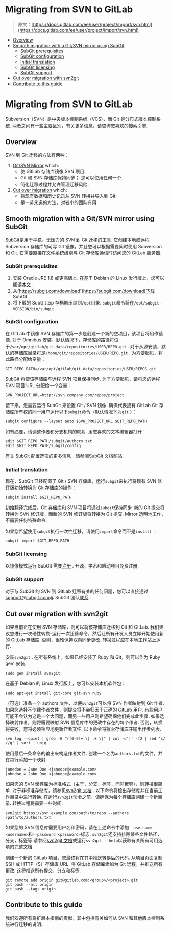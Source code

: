 # Migrating from SVN to GitLab

> 原文：[https://docs.gitlab.com/ee/user/project/import/svn.html](https://docs.gitlab.com/ee/user/project/import/svn.html)

*   [Overview](#overview)
*   [Smooth migration with a Git/SVN mirror using SubGit](#smooth-migration-with-a-gitsvn-mirror-using-subgit)
    *   [SubGit prerequisites](#subgit-prerequisites)
    *   [SubGit configuration](#subgit-configuration)
    *   [Initial translation](#initial-translation)
    *   [SubGit licensing](#subgit-licensing)
    *   [SubGit support](#subgit-support)
*   [Cut over migration with svn2git](#cut-over-migration-with-svn2git)
*   [Contribute to this guide](#contribute-to-this-guide)

# Migrating from SVN to GitLab[](#migrating-from-svn-to-gitlab "Permalink")

Subversion（SVN）是中央版本控制系统（VCS），而 Git 是分布式版本控制系统. 两者之间有一些主要区别，有关更多信息，请咨询您喜欢的搜索引擎.

## Overview[](#overview "Permalink")

SVN 到 Git 迁移的方法有两种：

1.  [Git/SVN Mirror](#smooth-migration-with-a-gitsvn-mirror-using-subgit) which:
    *   使 GitLab 存储库镜像 SVN 项目.
    *   Git 和 SVN 存储库保持同步； 您可以使用任何一个.
    *   简化迁移过程并允许管理迁移风险.
2.  [Cut over migration](#cut-over-migration-with-svn2git) which:
    *   将现有数据和历史记录从 SVN 转换并导入到 Git.
    *   是一劳永逸的方法，对较小的团队有用.

## Smooth migration with a Git/SVN mirror using SubGit[](#smooth-migration-with-a-gitsvn-mirror-using-subgit "Permalink")

[SubGit](https://subgit.com)是用于平稳，无压力的 SVN 到 Git 迁移的工具. 它创建本地或远程 Subversion 存储库的可写 Git 镜像，并且您可以根据需要同时使用 Subversion 和 Git. 它需要直接在文件系统级别与 Git 存储库通信时访问您的 GitLab 服务器.

### SubGit prerequisites[](#subgit-prerequisites "Permalink")

1.  安装 Oracle JRE 1.8 或更高版本. 在基于 Debian 的 Linux 发行版上，您可以阅读[本文](http://www.webupd8.org/2012/09/install-oracle-java-8-in-ubuntu-via-ppa.html) .
2.  从[https://subgit.com/download](https://subgit.com/download)下载 SubGit.
3.  将下载的 SubGit zip 存档解压缩到`/opt`目录. `subgit`命令将在`/opt/subgit-VERSION/bin/subgit` .

### SubGit configuration[](#subgit-configuration "Permalink")

在 GitLab 中镜像 SVN 存储库的第一步是创建一个新的空项目，该项目将用作镜像. 对于 Omnibus 安装，默认情况下，存储库的路径将位于`/var/opt/gitlab/git-data/repositories/USER/REPO.git` . 对于从源安装，默认的存储库目录将是`/home/git/repositories/USER/REPO.git` . 为方便起见，将此路径分配给变量：

```
GIT_REPO_PATH=/var/opt/gitlab/git-data/repositories/USER/REPOS.git 
```

SubGit 将使该存储库与远程 SVN 项目保持同步. 为了方便起见，请将您的远程 SVN 项目 URL 分配给一个变量：

```
SVN_PROJECT_URL=http://svn.company.com/repos/project 
```

接下来，您需要运行 SubGit 来设置 Git / SVN 镜像. 确保代表拥有 GitLab Git 存储库所有权的同一用户运行以下`subgit`命令（默认情况下为`git` ）：

```
subgit configure --layout auto $SVN_PROJECT_URL $GIT_REPO_PATH 
```

如有必要，请调整作者和分支机构的映射. 用您喜欢的文本编辑器打开：

```
edit $GIT_REPO_PATH/subgit/authors.txt
edit $GIT_REPO_PATH/subgit/config 
```

有关 SubGit 配置选项的更多信息，请参阅[SubGit 文档](https://subgit.com/documentation/)网站.

### Initial translation[](#initial-translation "Permalink")

现在，SubGit 已经配置了 Git / SVN 存储库，运行`subgit`来执行将现有 SVN 修订版初始转换为 Git 存储库的操作：

```
subgit install $GIT_REPO_PATH 
```

初始翻译完成后，Git 存储库和 SVN 项目将通过`subgit`保持同步-新的 Git 提交将转换为 SVN 修订版，而新的 SVN 修订版将转换为 Git 提交. Mirror 透明地工作，不需要任何特殊命令.

如果您希望使用`subgit`执行一次性迁移，请使用`import`命令而不是`install` ：

```
subgit import $GIT_REPO_PATH 
```

### SubGit licensing[](#subgit-licensing "Permalink")

以镜像模式运行 SubGit 需要[注册](https://subgit.com/pricing) . 开源，学术和启动项目免费注册.

### SubGit support[](#subgit-support "Permalink")

对于与 SubGit 的 SVN 到 GitLab 迁移有关的任何问题，您可以直接通过[support@subgit.com](mailto:support@subgit.com)与 SubGit 团队[联系](mailto:support@subgit.com) .

## Cut over migration with svn2git[](#cut-over-migration-with-svn2git "Permalink")

如果当前正在使用 SVN 存储库，则可以将该存储库迁移到 Git 和 GitLab. 我们建议您进行一次硬性转换-运行一次迁移命令，然后让所有开发人员立即开始使用新的 GitLab 存储库. 否则，很难保持双向同步更改. 转换过程应在本地工作站上运行.

安装`svn2git` . 在所有系统上，如果已经安装了 Ruby 和 Git，则可以作为 Ruby gem 安装.

```
sudo gem install svn2git 
```

在基于 Debian 的 Linux 发行版上，您可以安装本机软件包：

```
sudo apt-get install git-core git-svn ruby 
```

（可选）准备一个 authors 文件，以便`svn2git`可以将 SVN 作者映射到 Git 作者. 如果您选择不创建作者文件，则提交将不会归因于正确的 GitLab 用户. 有些用户可能不会认为这是一个大问题，而另一些用户则希望确保他们完成此步骤. 如果选择映射作者，则将需要映射 SVN 信息库中的更改中存在的每个作者. 否则，转换将失败，您将必须相应地更新作者文件. 以下命令将搜索存储库并输出作者列表.

```
svn log --quiet | grep -E "r[0-9]+ \| .+ \|" | cut -d'|' -f2 | sed 's/ //g' | sort | uniq 
```

使用最后一条命令的输出来构造作者文件. 创建一个名为`authors.txt`的文件，并在每行添加一个映射.

```
janedoe = Jane Doe <janedoe@example.com>
johndoe = John Doe <johndoe@example.com> 
```

如果您的 SVN 储存库为标准格式（主干，分支，标签，而非嵌套），则转换很简单. 对于非标准存储库，请参见[svn2git 文档](https://github.com/nirvdrum/svn2git) . 以下命令将检出存储库并在当前工作目录中进行转换. 在运行`svn2git`命令之前，请确保为每个存储库创建一个新目录. 转换过程将需要一些时间.

```
svn2git https://svn.example.com/path/to/repo --authors /path/to/authors.txt 
```

如果您的 SVN 信息库需要用户名和密码，请在上述命令中添加`--username <username>`和`--password <password>`标志. `svn2git`还支持排除某些文件路径，分支，标签等.请参阅[svn2git 文档](https://github.com/nirvdrum/svn2git)或运行`svn2git --help`以获取有关所有可用选项的完整文档.

创建一个新的 GitLab 项目，您最终将在其中推送转换后的代码. 从项目页面复制 SSH 或 HTTP（S）存储库 URL. 将 GitLab 存储库添加为 Git 远程，并推送所有更改. 这将推送所有提交，分支和标签.

```
git remote add origin git@gitlab.com:<group>/<project>.git
git push --all origin
git push --tags origin 
```

## Contribute to this guide[](#contribute-to-this-guide "Permalink")

我们欢迎所有将扩展本指南的贡献，其中包括有关如何从 SVN 和其他版本控制系统进行迁移的说明.